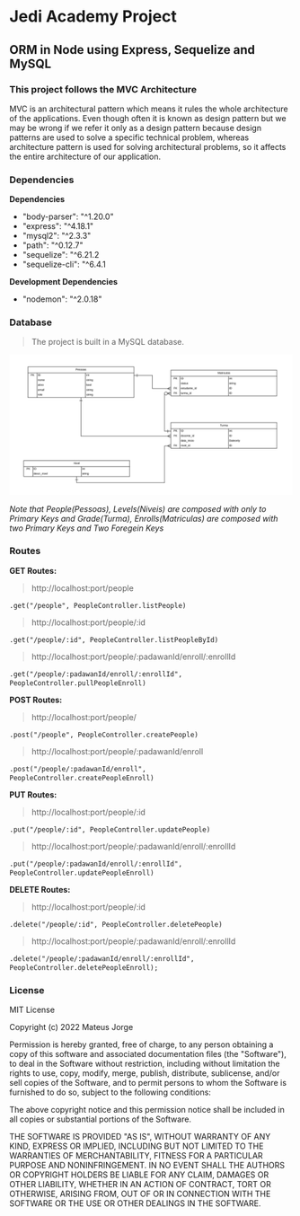 # Jedi Academy Project
## ORM in Node using Express, Sequelize and MySQL

### This project follows the MVC Architecture

MVC is an architectural pattern which means it rules the whole architecture of the applications. Even though often it is known as design pattern but we may be wrong if we refer it only as a design pattern because design patterns are used to solve a specific technical problem, whereas architecture pattern is used for solving architectural problems, so it affects the entire architecture of our application.

### Dependencies

**Dependencies**</br>

- "body-parser": "^1.20.0"
- "express": "^4.18.1"
- "mysql2": "^2.3.3"
- "path": "^0.12.7"
- "sequelize": "^6.21.2
- "sequelize-cli": "^6.4.1

**Development Dependencies**</br>

- "nodemon": "^2.0.18"

### Database

> The project is built in a MySQL database.

![Database Diagram](/images/db_diagram.png)

*Note that People(Pessoas), Levels(Niveis) are composed with only to Primary Keys and Grade(Turma), Enrolls(Matriculas) are composed with two Primary Keys and Two Foregein Keys*

### Routes

**GET Routes:**</br>

> http://localhost:port/people

```
.get("/people", PeopleController.listPeople)
```

> http://localhost:port/people/:id

```
.get("/people/:id", PeopleController.listPeopleById)

```

> http://localhost:port/people/:padawanId/enroll/:enrollId

```
.get("/people/:padawanId/enroll/:enrollId", PeopleController.pullPeopleEnroll)
```

**POST Routes:**</br>

> http://localhost:port/people/

```
.post("/people", PeopleController.createPeople)

```

> http://localhost:port/people/:padawanId/enroll

```
.post("/people/:padawanId/enroll", PeopleController.createPeopleEnroll)
```

**PUT Routes:**</br>

> http://localhost:port/people/:id

```
.put("/people/:id", PeopleController.updatePeople)
```

> http://localhost:port/people/:padawanId/enroll/:enrollId

```
.put("/people/:padawanId/enroll/:enrollId", PeopleController.updatePeopleEnroll)
```

**DELETE Routes:**</br>

> http://localhost:port/people/:id

```
.delete("/people/:id", PeopleController.deletePeople)
```

> http://localhost:port/people/:padawanId/enroll/:enrollId

```
.delete("/people/:padawanId/enroll/:enrollId", PeopleController.deletePeopleEnroll);
```

### License

MIT License</br>

Copyright (c) 2022 Mateus Jorge</br>

Permission is hereby granted, free of charge, to any person obtaining a copy
of this software and associated documentation files (the "Software"), to deal
in the Software without restriction, including without limitation the rights
to use, copy, modify, merge, publish, distribute, sublicense, and/or sell
copies of the Software, and to permit persons to whom the Software is
furnished to do so, subject to the following conditions:</br>

The above copyright notice and this permission notice shall be included in all
copies or substantial portions of the Software.</br>

THE SOFTWARE IS PROVIDED "AS IS", WITHOUT WARRANTY OF ANY KIND, EXPRESS OR
IMPLIED, INCLUDING BUT NOT LIMITED TO THE WARRANTIES OF MERCHANTABILITY,
FITNESS FOR A PARTICULAR PURPOSE AND NONINFRINGEMENT. IN NO EVENT SHALL THE
AUTHORS OR COPYRIGHT HOLDERS BE LIABLE FOR ANY CLAIM, DAMAGES OR OTHER
LIABILITY, WHETHER IN AN ACTION OF CONTRACT, TORT OR OTHERWISE, ARISING FROM,
OUT OF OR IN CONNECTION WITH THE SOFTWARE OR THE USE OR OTHER DEALINGS IN THE
SOFTWARE.</br>
